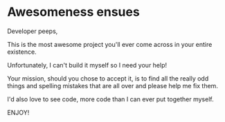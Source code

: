 # Awesomeness ensues

Developer peeps,

This is the most awesome project you'll ever come across in your entire existence.

Unfortunately, I can't build it myself so I need your help! 

Your mission, should you chose to accept it, is to find all the really odd things and spelling mistakes that are
all over and please help me fix them.

I'd also love to see code, more code than I can ever put together myself.

ENJOY!
